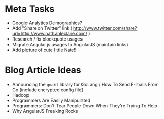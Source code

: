 # Meta Tasks

- Google Analytics Demographics?
- Add "Share on Twitter" link ( http://www.twitter.com/share?url=http://www.nathanleclaire.com/ )
- Research / fix blockquote usages
- Migrate Angular.js usages to AngularJS (maintain links)
- Add picture of cute little Nate!!

# Blog Article Ideas

- Announcing the `gmail` library for GoLang / How To Send E-mails From Go (include encrypted config file)
- Hadoop
- Programmers Are Easily Manipulated
- Programmers: Don't Tear People Down When They're Trying To Help
- Why AngularJS Freaking Rocks
